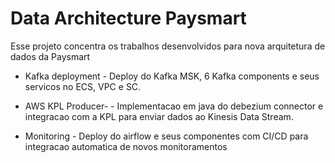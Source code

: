 # Data Architecture Paysmart

Esse projeto concentra os trabalhos desenvolvidos para nova arquitetura de dados da Paysmart


* Kafka deployment - Deploy do Kafka MSK, 6 Kafka components e seus servicos no ECS, VPC e SC.

* AWS KPL Producer-  - Implementacao em java do debezium connector e integracao com a KPL para enviar dados ao Kinesis Data Stream.

* Monitoring - Deploy do airflow e seus componentes com CI/CD para integracao automatica de novos monitoramentos
